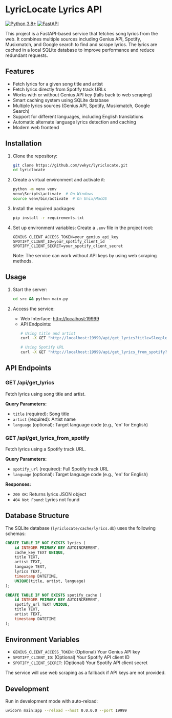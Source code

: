 # LyricLocate Lyrics API

[![Python 3.8+](https://img.shields.io/badge/python-3.8+-blue.svg)](https://www.python.org/downloads/)
[![FastAPI](https://img.shields.io/badge/FastAPI-0.68.0+-green.svg)](https://fastapi.tiangolo.com)

This project is a FastAPI-based service that fetches song lyrics from the web. It combines multiple sources including Genius API, Spotify, Musixmatch, and Google search to find and scrape lyrics. The lyrics are cached in a local SQLite database to improve performance and reduce redundant requests.

## Features

- Fetch lyrics for a given song title and artist
- Fetch lyrics directly from Spotify track URLs
- Works with or without Genius API key (falls back to web scraping)
- Smart caching system using SQLite database
- Multiple lyrics sources (Genius API, Spotify, Musixmatch, Google Search)
- Support for different languages, including English translations
- Automatic alternate language lyrics detection and caching
- Modern web frontend

## Installation

1. Clone the repository:
   ```sh
   git clone https://github.com/vwkyc/lyriclocate.git
   cd lyriclocate
   ```

2. Create a virtual environment and activate it:
   ```sh
   python -m venv venv
   venv\Scripts\activate  # On Windows
   source venv/bin/activate  # On Unix/MacOS
   ```

3. Install the required packages:
   ```sh
   pip install -r requirements.txt
   ```

4. Set up environment variables:
   Create a `.env` file in the project root:
   ```env
   GENIUS_CLIENT_ACCESS_TOKEN=your_genius_api_key
   SPOTIFY_CLIENT_ID=your_spotify_client_id
   SPOTIFY_CLIENT_SECRET=your_spotify_client_secret
   ```
   Note: The service can work without API keys by using web scraping methods.

## Usage

1. Start the server:
   ```sh
   cd src && python main.py
   ```

2. Access the service:
   - Web Interface: [http://localhost:19999](http://localhost:19999)
   - API Endpoints: 
     ```sh
     # Using title and artist
     curl -X GET "http://localhost:19999/api/get_lyrics?title=Sleepless&artist=deadmau5"
     
     # Using Spotify URL
     curl -X GET "http://localhost:19999/api/get_lyrics_from_spotify?spotify_url=https://open.spotify.com/track/781KGu6ckiXdOYmgkzRJ42"
     ```

## API Endpoints

### GET /api/get_lyrics
Fetch lyrics using song title and artist.

**Query Parameters:**
- `title` (required): Song title
- `artist` (required): Artist name
- `language` (optional): Target language code (e.g., 'en' for English)

### GET /api/get_lyrics_from_spotify
Fetch lyrics using a Spotify track URL.

**Query Parameters:**
- `spotify_url` (required): Full Spotify track URL
- `language` (optional): Target language code (e.g., 'en' for English)

**Responses:**
- `200 OK`: Returns lyrics JSON object
- `404 Not Found`: Lyrics not found

## Database Structure

The SQLite database (`lyriclocate/cache/lyrics.db`) uses the following schemas:

```sql
CREATE TABLE IF NOT EXISTS lyrics (
    id INTEGER PRIMARY KEY AUTOINCREMENT,
    cache_key TEXT UNIQUE,
    title TEXT,
    artist TEXT,
    language TEXT,
    lyrics TEXT,
    timestamp DATETIME,
    UNIQUE(title, artist, language)
);

CREATE TABLE IF NOT EXISTS spotify_cache (
    id INTEGER PRIMARY KEY AUTOINCREMENT,
    spotify_url TEXT UNIQUE,
    title TEXT,
    artist TEXT,
    timestamp DATETIME
);
```

## Environment Variables

- `GENIUS_CLIENT_ACCESS_TOKEN`: (Optional) Your Genius API key
- `SPOTIFY_CLIENT_ID`: (Optional) Your Spotify API client ID
- `SPOTIFY_CLIENT_SECRET`: (Optional) Your Spotify API client secret

The service will use web scraping as a fallback if API keys are not provided.

## Development

Run in development mode with auto-reload:
```sh
uvicorn main:app --reload --host 0.0.0.0 --port 19999
```
